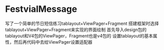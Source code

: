 # FestvialMessage
写了一个简单的节日短信练习tablayout+ViewPager+Fragment
搭建框架时选择tablayout+ViewPager+Fragment来实现的界面绘制
首先导入design包的tablayout和V4包的ViewPager，Fragment也是v4包的
设置tablayout的基本属性，然后再代码中去给ViewPager设置适配器 

